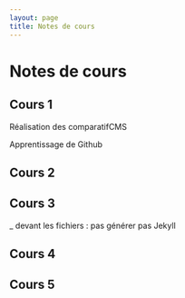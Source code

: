 ```yaml
---
layout: page
title: Notes de cours
---
```


# Notes de cours

## Cours 1

Réalisation des comparatifCMS

Apprentissage de Github


## Cours 2





## Cours 3

_ devant les fichiers : pas générer pas Jekyll


## Cours 4


## Cours 5
